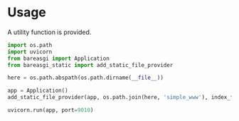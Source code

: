 # Usage

A utility function is provided.

```python
import os.path
import uvicorn
from bareasgi import Application
from bareasgi_static import add_static_file_provider

here = os.path.abspath(os.path.dirname(__file__))

app = Application()
add_static_file_provider(app, os.path.join(here, 'simple_www'), index_filename='index.html')

uvicorn.run(app, port=9010)
```
